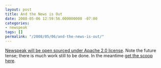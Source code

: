 ```yaml
---
layout: post
title: And the News is Out
date: 2008-05-06 12:59:56.000000000 -07:00
categories:
- newspeak
tags: []
permalink: "/2008/05/06/and-the-news-is-out/"
---
```

[Newspeak will be open sourced under Apache 2.0 license](http://gbracha.blogspot.com/2008/05/future-of-newspeak.html). Note the future tense; there is much work still to be done. In the meantime [get the scoop here](http://bracha.org/Site/Newspeak.html).

